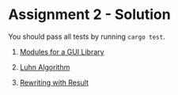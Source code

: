# Assignment 2 - Solution

You should pass all tests by running `cargo test`.

1. [Modules for a GUI Library](./modules-for-a-gui-library)

2. [Luhn Algorithm](./luhn-algorithm)

3. [Rewriting with Result](./rewriting-with-result)
